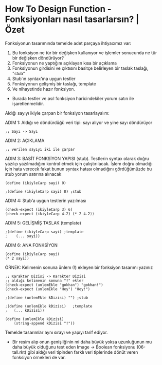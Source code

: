 # How To Design Function - Fonksiyonları nasıl tasarlarsın? | Özet

Fonksiyonun tasarımında temelde  adet parçaya ihtiyacımız var:
1. Bu fonksiyon ne tür bir değişken kullanıyor ve işlemler sonucunda ne tür bir değişken döndürüyor? 
2. Fonksiyonun ne yaptığını açıklayan kısa bir açıklama
3. Fonksiyonun girdisini ve çıktısını basitçe belirleyen bir taslak taslağı, "stub"
4. Stub'ın syntax'ına uygun testler 
5. Fonksiyonun gelişmiş bir taslağı, template
6. Ve nihayetinde hazır fonksiyon.  
* Burada testler ve asıl fonksiyon haricindekiler yorum satırı ile işaretlenmelidir.

Aldığı sayıyı ikiyle çarpan bir fonksiyon tasarlayalım:

ADIM 1:
Aldığı ve döndürdüğü veri tipi: sayı alıyor ve yine sayı döndürüyor 

    ;; Sayı -> Sayı

ADIM 2: 
AÇIKLAMA

    ;; verilen sayıyı iki ile çarpar

ADIM 3:
BASİT FONKSİYON YAPISI (stub). Testlerin syntax olarak doğru yazılıp yazılmadığını kontrol etmek için çalıştırılacak. İşlem doğru olmadığı için hata verecek fakat bunun syntax hatası olmadığını gördüğümüzde bu stub yorum satırına alınacak

    (define (ikiyleCarp sayi) 0)

    ;(define (ikiyleCarp sayi) 0) ;stub


ADIM 4: 
Stub'a uygun testlerin yazılması

    (check-expect (ikiyleCarp 3) 6)
    (check-expect (ikiyleCarp 4.2) (* 2 4.2))

ADIM 5: 
GELİŞMİŞ TASLAK (template)

    ;(define (ikiyleCarp sayi) ;template
    ;    (... sayi))


ADIM 6:
ANA FONKSİYON

    (define (ikiyleCarp sayi)
    (* 2 sayi))


ÖRNEK: Kelimenin sonuna ünlem (!) ekleyen bir fonksiyon tasarımı yazınız

    ;; Karakter Dizisi -> Karakter Dizisi
    ;; aldığı kelimenin sonuna "!" ekler
    (check-expect (unlemEkle "gokhan") "gokhan!")
    (check-expect (unlemEkle "Hey") "Hey!")

    ;(define (unlemEkle kDizisi) "") ;stub

    ;(define (unlemEkle kDizisi)   ;template
    ;   (... kDizisi))

    (define (unlemEkle kDizisi)
        (string-append kDizisi "!"))


Temelde tasarımlar aynı sırayı ve yapıyı tarif ediyor. 
* Bir resim alıp onun genişliğinin mi daha büyük yoksa uzunluğunun mu daha büyük olduğunu test eden Image -> Boolean fonksiyonu (06-tall.rkt) gibi aldığı veri tipinden farklı veri tiplerinde dönüt veren fonksiyon örnekleri de var.